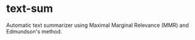 # text-sum
Automatic text summarizer using Maximal Marginal Relevance (MMR) and Edmundson's method.
